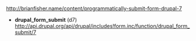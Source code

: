 http://brianfisher.name/content/programmatically-submit-form-drupal-7

* **drupal_form_submit** (d7)   
http://api.drupal.org/api/drupal/includes!form.inc/function/drupal_form_submit/7